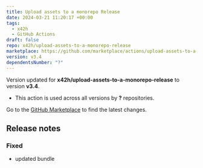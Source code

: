 ```yaml
---
title: Upload assets to a monorepo Release
date: 2024-03-21 11:20:17 +00:00
tags:
  - x42h
  - GitHub Actions
draft: false
repo: x42h/upload-assets-to-a-monorepo-release
marketplace: https://github.com/marketplace/actions/upload-assets-to-a-monorepo-release
version: v3.4
dependentsNumber: "?"
---
```



Version updated for **x42h/upload-assets-to-a-monorepo-release** to version **v3.4**.
- This action is used across all versions by **?** repositories.

Go to the [GitHub Marketplace](https://github.com/marketplace/actions/upload-assets-to-a-monorepo-release) to find the latest changes.

## Release notes

### Fixed
- updated bundle
